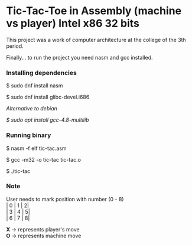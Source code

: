 # Tic-Tac-Toe in Assembly (machine vs player) Intel x86 32 bits

This project was a work of computer architecture at the college of the 3th period.

Finally... to run the project you need nasm and gcc installed.

### Installing dependencies

$ sudo dnf install nasm

$ sudo dnf  install glibc-devel.i686

<i>Alternative to debian</i>

<i>$ sudo apt install gcc-4.8-multilib</i>

### Running binary

$ nasm -f elf tic-tac.asm

$ gcc -m32 -o tic-tac tic-tac.o

$ ./tic-tac


### Note

User needs to mark position with number (0 - 8)<br>
| 0 | 1 | 2| <br>
| 3 | 4 | 5| <br>
| 6 | 7 | 8| <br>


<b>X</b> -> represents player's move <br>
<b>O</b> -> represents machine move
